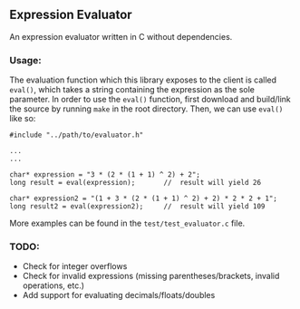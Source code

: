 ## Expression Evaluator

An expression evaluator written in C without dependencies. 

### Usage:
The evaluation function which this library exposes to the client is called `eval()`, which takes a string containing the expression as the sole parameter. 
In order to use the `eval()` function, first download and build/link the source by running `make` in the root directory. 
Then, we can use `eval()` like so:
```
#include "../path/to/evaluator.h"

...
...

char* expression = "3 * (2 * (1 + 1) ^ 2) + 2";
long result = eval(expression);       //  result will yield 26

char* expression2 = "(1 + 3 * (2 * (1 + 1) ^ 2) + 2) * 2 * 2 + 1";
long result2 = eval(expression2);     //  result will yield 109
```

More examples can be found in the `test/test_evaluator.c` file.

### TODO:
* Check for integer overflows
* Check for invalid expressions (missing parentheses/brackets, invalid operations, etc.)
* Add support for evaluating decimals/floats/doubles
